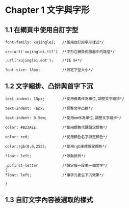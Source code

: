 
# Chapter 1 文字與字形

## 1.1  在網頁中使用自訂字型
```
font-family: xujinglei;   /*使用自訂的字形樣式*/

src:url('xujinglei.ttf')  /*字形在網頁伺服器中的路徑*/

,url('xujinglei.eot');    /*IE 9+*/

font-size: 18px;          /*設定字型大小*/
```

## 1.2  文字縮排、凸排與首字下沉
```
text-indent: 15px;        /*使用像素作為單位,調整文字縮排*/

text-indent: -6px;        /*調整文字凸排*/

text-indent: 0.5em;       /*使用em作為單位,調整文字縮排*/

color: #B23AEE;           /*使用顏色代碼設定顏色*/

color: red;               /*使用顏色名字設定顏色*/

color:rgb(0,0,255);       /*使用rgb座標設定顏色*/

float: left;              /*浮動排列*/

.p:first-letter           /*設定每一段第一個文字*/
{ 
float: left;              /*讓字元產生下沉效果*/

}
```

## 1.3  自訂文字內容被選取的樣式
```

```

